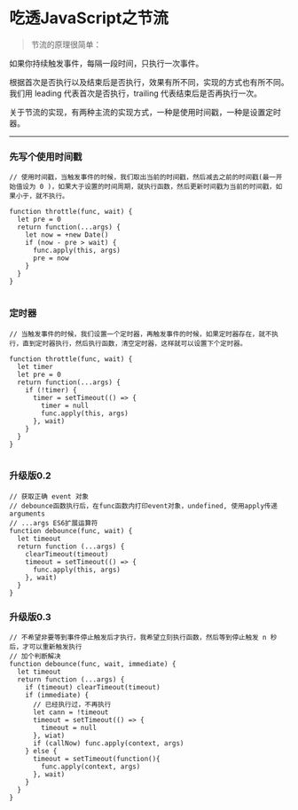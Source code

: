 # 吃透JavaScript之节流
> 节流的原理很简单：

如果你持续触发事件，每隔一段时间，只执行一次事件。

根据首次是否执行以及结束后是否执行，效果有所不同，实现的方式也有所不同。
我们用 leading 代表首次是否执行，trailing 代表结束后是否再执行一次。

关于节流的实现，有两种主流的实现方式，一种是使用时间戳，一种是设置定时器。
***

### 先写个使用时间戳

```
// 使用时间戳，当触发事件的时候，我们取出当前的时间戳，然后减去之前的时间戳(最一开始值设为 0 )，如果大于设置的时间周期，就执行函数，然后更新时间戳为当前的时间戳，如果小于，就不执行。

function throttle(func, wait) {
  let pre = 0
  return function(...args) {
    let now = +new Date()
    if (now - pre > wait) {
      func.apply(this, args)
      pre = now
    }
  }
}


```

### 定时器

```
// 当触发事件的时候，我们设置一个定时器，再触发事件的时候，如果定时器存在，就不执行，直到定时器执行，然后执行函数，清空定时器，这样就可以设置下个定时器。

function throttle(func, wait) {
  let timer
  let pre = 0
  return function(...args) {
    if (!timer) {
      timer = setTimeout(() => {
        timer = null
        func.apply(this, args)
      }, wait)
    }
  }  
}


```

### 升级版0.2

```
// 获取正确 event 对象
// debounce函数执行后，在func函数内打印event对象，undefined, 使用apply传递arguments
// ...args ES6扩展运算符
function debounce(func, wait) {
  let timeout
  return function (...args) {
    clearTimeout(timeout)
    timeout = setTimeout(() => {
      func.apply(this, args)
    }, wait)
  }
}

```

### 升级版0.3

```
// 不希望非要等到事件停止触发后才执行，我希望立刻执行函数，然后等到停止触发 n 秒后，才可以重新触发执行
// 加个判断解决
function debounce(func, wait, immediate) {
  let timeout
  return function (...args) {
    if (timeout) clearTimeout(timeout)
    if (immediate) {
      // 已经执行过，不再执行
      let cann = !timeout
      timeout = setTimeout(() => {
        timeout = null
      }, wiat)
      if (callNow) func.apply(context, args)
    } else {
      timeout = setTimeout(function(){
        func.apply(context, args)
      }, wait)
    }
  }
}

```
